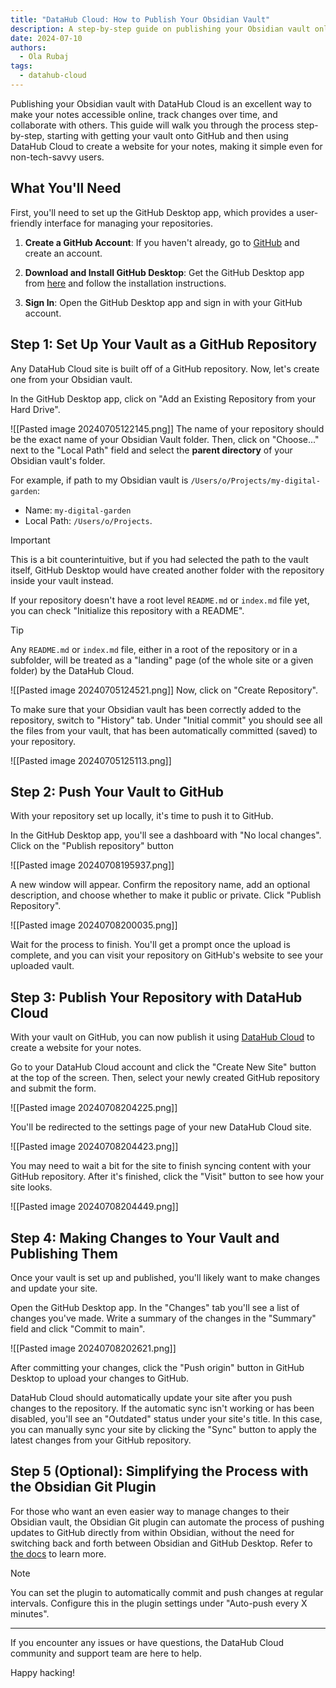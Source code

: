 ```yaml
---
title: "DataHub Cloud: How to Publish Your Obsidian Vault"
description: A step-by-step guide on publishing your Obsidian vault online using DataHub Cloud. Learn how to make your notes accessible, track changes, and collaborate with others by connecting your vault to GitHub and creating a website, suitable for users of all technical levels.
date: 2024-07-10
authors:
  - Ola Rubaj
tags:
  - datahub-cloud
---
```


Publishing your Obsidian vault with DataHub Cloud is an excellent way to make your notes accessible online, track changes over time, and collaborate with others. This guide will walk you through the process step-by-step, starting with getting your vault onto GitHub and then using DataHub Cloud to create a website for your notes, making it simple even for non-tech-savvy users.

## What You'll Need

First, you'll need to set up the GitHub Desktop app, which provides a user-friendly interface for managing your repositories.

1. **Create a GitHub Account**: If you haven't already, go to [GitHub](https://github.com) and create an account.

2. **Download and Install GitHub Desktop**: Get the GitHub Desktop app from [here](https://desktop.github.com) and follow the installation instructions.

3. **Sign In**: Open the GitHub Desktop app and sign in with your GitHub account.

## Step 1: Set Up Your Vault as a GitHub Repository

Any DataHub Cloud site is built off of a GitHub repository. Now, let's create one from your Obsidian vault.

In the GitHub Desktop app, click on "Add an Existing Repository from your Hard Drive".

![[Pasted image 20240705122145.png]]
The name of your repository should be the exact name of your Obsidian Vault folder. Then, click on "Choose..." next to the "Local Path" field and select the **parent directory** of your Obsidian vault's folder.

For example, if path to my Obsidian vault is `/Users/o/Projects/my-digital-garden`:
- Name: `my-digital-garden`
- Local Path: `/Users/o/Projects`.

> [!important]
> This is a bit counterintuitive, but if you had selected the path to the vault itself, GitHub Desktop would have created another folder with the repository inside your vault instead.

If your repository doesn't have a root level `README.md` or `index.md` file yet, you can check "Initialize this repository with a README".

> [!tip]
> Any `README.md` or `index.md` file, either in a root of the repository or in a subfolder, will be treated as a "landing" page (of the whole site or a given folder) by the DataHub Cloud.

![[Pasted image 20240705124521.png]]
Now, click on "Create Repository".

To make sure that your Obsidian vault has been correctly added to the repository, switch to "History" tab. Under "Initial commit" you should see all the files from your vault, that has been automatically committed (saved) to your repository.

![[Pasted image 20240705125113.png]]

## Step 2: Push Your Vault to GitHub

With your repository set up locally, it's time to push it to GitHub.

In the GitHub Desktop app, you'll see a dashboard with "No local changes". Click on the "Publish repository" button

![[Pasted image 20240708195937.png]]

A new window will appear. Confirm the repository name, add an optional description, and choose whether to make it public or private. Click "Publish Repository".

![[Pasted image 20240708200035.png]]

Wait for the process to finish. You'll get a prompt once the upload is complete, and you can visit your repository on GitHub's website to see your uploaded vault.

## Step 3: Publish Your Repository with DataHub Cloud

With your vault on GitHub, you can now publish it using [DataHub Cloud](https://cloud.datahub.io/) to create a website for your notes.

Go to your DataHub Cloud account and click the "Create New Site" button at the top of the screen. Then, select your newly created GitHub repository and submit the form.

![[Pasted image 20240708204225.png]]

You'll be redirected to the settings page of your new DataHub Cloud site. 

![[Pasted image 20240708204423.png]]

You may need to wait a bit for the site to finish syncing content with your GitHub repository. After it's finished, click the "Visit" button to see how your site looks.

![[Pasted image 20240708204449.png]]

## Step 4: Making Changes to Your Vault and Publishing Them

Once your vault is set up and published, you'll likely want to make changes and update your site. 

Open the GitHub Desktop app. In the "Changes" tab you'll see a list of changes you've made. Write a summary of the changes in the "Summary" field and click "Commit to main".

![[Pasted image 20240708202621.png]]

After committing your changes, click the "Push origin" button in GitHub Desktop to upload your changes to GitHub.

DataHub Cloud should automatically update your site after you push changes to the repository. If the automatic sync isn't working or has been disabled, you'll see an "Outdated" status under your site's title. In this case, you can manually sync your site by clicking the "Sync" button to apply the latest changes from your GitHub repository.

## Step 5 (Optional): Simplifying the Process with the Obsidian Git Plugin

For those who want an even easier way to manage changes to their Obsidian vault, the Obsidian Git plugin can automate the process of pushing updates to GitHub directly from within Obsidian, without the need for switching back and forth between Obsidian and GitHub Desktop. Refer to [the docs](https://github.com/Vinzent03/obsidian-git) to learn more.

> [!note]
>  You can set the plugin to automatically commit and push changes at regular intervals. Configure this in the plugin settings under "Auto-push every X minutes".

---

If you encounter any issues or have questions, the DataHub Cloud community and support team are here to help.

Happy hacking!
